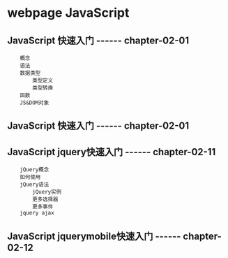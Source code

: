 # webpage JavaScript

## JavaScript  快速入门  ------ chapter-02-01

		概念
		语法
		数据类型
			类型定义
			类型转换
		函数
		JS&DOM对象
	

## JavaScript  快速入门  ------ chapter-02-01


## JavaScript  jquery快速入门  ------ chapter-02-11

		jQuery概念
		如何使用
		jQuery语法
			jQuery实例
			更多选择器
			更多事件
		jquery ajax

## JavaScript  jquerymobile快速入门  ------ chapter-02-12
